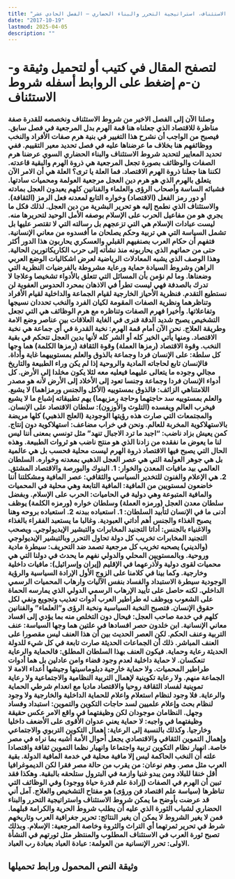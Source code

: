 ```yaml
---
title: "شروط الاستئناف، استراتيجية التحرر والبناء الحضاري – الفصل الحادي عشر"
date: "2017-10-19"
lastmod: 2025-04-05
description: ""
---
```

# **لتصفح المقال في كتيب أو لتحميل وثيقة و-ن-م إضغط على الروابط أسفله** **شروط الاستئناف**

### وصلنا الآن إلى الفصل الاخير من شروط الاستئناف ونخصصه للقدرة صفة مناظرة للاقتصاد الذي جعلناه هنا قمة الهرم بدل المرجعية في فصل سابق. فيصبح من الواجب أن نشرح هذا التغيير في بنية هرم صفات الأفراد والنخب ووظائفهم هنا بخلاف ما عرضناها عليه في فصل تحديد معير التقييم. ففي تحديد المعايير لتحديد شروط الاستئناف والبناء الحضاري السوي عرضنا هرم الصفات والوظائف بصورة تجعل المرجعية هي ذروة الهرم والبقية قاعدته. لكننا هنا جعلنا ذروة الهرم الاقتصاد. فما العلة يا ترى؟ العلة هي أن الامر الآن يتعلق بالهرم الذي هو هرم دين العجل مرجعية العولمة ومحميات سادتها. فشبائه الساسة وأصحاب الرؤى والعلماء والفنانين كلهم يعبدون العجل بمادته أو دور رمز الفعل (الاقتصاد) وخواره التابع لمعدنه فعل الرمز (الثقافة). والاستئناف الذي نطمح إليه هو تحرير البشرية من دين العجل. لذلك فكل ما يجري هو من مفاعيل الحرب على الإسلام بوصفه الأمل الوحيد لتحريرها منه. ليست عبادات الإسلام هي التي تزعجهم بل رسالته التي لا تقتصر عليها بل تشمل السياسة التي هي تربية وحكم يصلحان ما أفسدوه من معاني الإنسانية. فتفهم أن حكام العرب بصنفيهم القبلي والعسكري يحاربون هذا الدور أكثر حتى من حماتهم الذي يحاربونه منذ نشأته إلى حرب الكاريكاتورين الحالية. وهذا الوصف الذي يشبه المعادلات الرياضية لعرض اشكاليات الوضع العربي الراهن وشروط السيادة حماية ورعاية مشروطة بالفرضيات النظرية التي وضعناها. وما لم نؤمن بأن المسائل التي تتعلق بالأدواء تشخيصا وعلاجا لا تدرك بالصدفة فهي ليست تطرأ في الاذهان بمحرد الحدوس العفوية لن نستطيع التقدم. فنظرية الأحياز الخارجية لقيام الجماعة والداخلية لقيام الأفراد وتناظرهما ونظرية الصفات المقومة لكيان الفرد والنخب تحددان نسيجها وتفاعلاتها. وأخيرا فهرم الصفات وتناظره مع هرم الوظائف هي التي تجعل التشخيص يصبح شديد الدقة فنرى في الغاية العلاقات بين عناصر وضع الامة وطريقة العلاج. نحن الآن أمام قمة الهرم: نخبة القدرة في أي جماعة هي نخبة الاقتصاد. ومنها يأتي الخير كله أو الشر كله لأنها بدين العجل تتحكم في بقية النخب. وقوة الاقتصاد (رمزها العملة) وقوة الثقافة (رمزها الكلمة) هما وجها كل سلطة: على الإنسان فردا وجماعة بالذوق والعلم بمستوييهما غاية وأداة. فالإنسان تابع لحاجاته المادية والروحية إذا لم يكن وراء الطبيعة والتاريخ مجالي وجوده ما يتعالى عليهما فيعليه معه لئلا يكون مخلدا إلى الأرض. كل أدواء الإنسان فردا وجماعة وجنسا تعود إلى الأخلاد إلى الأرض لأنه هو مصدر اللامتناهي الزائف: فالذوق بمستوييه (الأكل والجنس ورمزاهما) لا يشبع. والعلم بمستوييه سد حاجتهما وحاجة رمزيهما) يهم تطبيقاته إشباع ما لا يشبع فيخرب العالم ويفسده (التلوث والأوزون): سلطان الاقتصاد على الإنسان. والمجتمعات التي صارت هذه رؤيتها الوجودية (العلج الذهبي) كلها مريضة بالاستهلاكوية المخربة للعالم. ونحن في خراب مضاعف: استهلاكوية دون إنتاج. كمن يعيش بزاد ناضب: “اجبد ما ترد الاجبال تنهد” مثل تونسي بمعنى أننا ليس لنا ما يعوض ما نفقده من زادنا الذي هو منتج ناضب هو ثروات الطبيعة. وهذه الحال التي يصبح فيها الاقتصاد ذروة الهرم ليست محلية فحسب بل هي عالمية بل هي جوهر العولمة التي هي عصر العجل الذهبي بمعدنه وخواره. السلطان العالمي بيد مافيات المعدن والخوار: 1. البنوك والبورصة والاقتصاد المشتق. 2. هي الإعلام والفنون للتخدير السياسي والثقافي: عصر المافية ومشكلتنا أننا خاضعون لمستويين من المافية: المافية التابعة وهي محلية في المحميات والمافية المتبوعة وهي دولية في الحاميات: الحرب على الإسلام. وبفضل سلطان معدن العجل (ورمزه العملة) وسلطان خواره (ورمزه الكلمة) يوظف أدنى ما في الإنسان لتأبيد السلطان: 1. استعباده ببدنه 2. استعباده بروحه وهنا يصبح الغذاء والجنس أهم أداتي العبودية. وغالبا ما يستعبد الفقراء بالغذاء والاغنياء بالجنس: أداتا التجنيد المخابرات والتبشير الإيديولوجي. ويصحب التجنيد المخابرات تخريب كل دولة تحاول التحرر وبالتبشير الإيديولوجي (والديني) يصحبه تخريب كل مرجعية تصمد ضد التحريف: سيطرة مادية وروحية. وبالمستويين المحلي والدولي نفهم ما يحدث في دولنا التي هي محميات لقوى دولية ولأذرعهما في الإقليم (إيران وإسرائيل): مافيات داخلية وخارجية. وكما بينا في كلامنا على الزوج الأول الإرادة السياسية والرؤية الوجودية سيطرة الاستبداد والفساد بنفس الآليات وارهاب المحميات الرسمي الداخلي. لكنه حاصل على تأييد الإرهاب الرسمي الدولي الذي يمارسه الحماة على الشعوب ويوظف له طراطير العرب أدوات تعذيب وتجويع ونفي لكل حقوق الإنسان. فتصبح النخبة السياسية ونخبة الرؤى و”العلماء” والفنانين كلهم في خدمة صاحب العجل: فيحال دون التخلص منه بما يؤدي إلى افساد معاني الإنسانية. ابن خلدون حصر افسادها في علتين هما وجها السياسة: عنف التربية وعنف الحكم. لكن العصر الحديث بين أن هذا العنف ليس مقصورا على العنف المباشر. ذلك أن الجماعات الحديثة صارت تابعة في كل شيء للدولة الحديثة رعاية وحماية. فيكون العنف بهذا السلطان المطلق: فالحماية والرعاية تنعكسان. لا حماية داخلية لعدم وجود قضاء وامن عادلين بل هما أدوات طراطير المحميات. ولا حماية خارجية دبلوماسيتها وجيشها أعداء الامة لا الجماعة منهم. ولا رعاية تكوينية لإهمال التربية النظامية والاجتماعية ولا رعاية تموينية لفساد الثقافة روحيا والاقتصاد ماديا مع انعدام شرطي الحماية والرعاية. فلا وجود لنظام استعلام واعلام للحماية الداخلية والخارجية ولا وجود لنظام بحث وإعلام علميين لسد حاجات التكوين والتموين: استبداد وفساد وجهل. النظامان موجودان لكن وظيفتهما في واقع الامر عكس حقيقة وظيفتهما في واجبه: لا حماية يعني عدوان الأقوى على الأضعف داخليا وخارجيا. وكذلك بالنسبة إلى الرعاية: إهمال التكوين التربوي والاجتماعي وإهمال التموين الثقافي والاقتصادي يجعل أحوال الأمة أشبه بما نراه في مصر خاصة. انهيار نظام التكوين تربية واجتماعا وانهيار نظما التموين ثقافة واقتصادا علته أن النخب الحاكمة ليس إلا مافية محلية في خدمة المافية الدولة. بقية العرب مثل مصر. وهم نوعان: من يقرب من حالة مصر فقرا لكن الديموغرافيا أقل خنقا للبلاد ومن يبدو غنيا وازمة في البترول ستلحقه بالبقية. وهكذا فقد تبين أن الهرم في الصفات (إرادة علم قدرة حياة ووجود) وفي الوظائف التي تناظرها (سياسة علم اقتصاد فن ورؤى) هو مفتاح التشخيص والعلاج. آمل أني قد عرضت بأوضح ما يمكن شروط الاستئناف واستراتيجية التحرر والبناء الحضاري لشباب الثورة الذي عليه أن يطلب شروط الحرية والكرامة قبلهما. فمن لا يغير الشروط لا يمكن أن يغير النتائج: تحرير جغرافية العرب وتاريخهم شرط في تحرير ثمرتهما أي التراث والثروة وخاصة المرجعية: الإسلام. وبذلك تصبح ثورة العرب في الاستئناف المطلوب والمنتظر مثل ثورتهم في النشأة الاولى: تحرر الإنسانية من العولمة: عبادة العباد بعبادة رب العباد.

## وثيقة النص المحمول ورابط تحميلها

###
